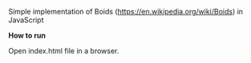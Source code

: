 Simple implementation of Boids (https://en.wikipedia.org/wiki/Boids) in JavaScript

**How to run**

Open index.html file in a browser.
